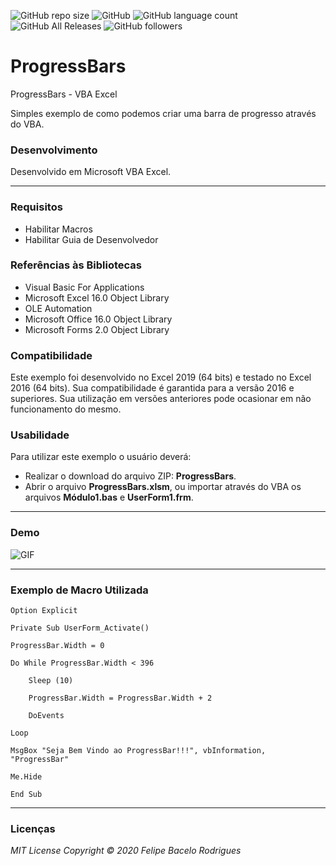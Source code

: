 ![GitHub repo size](https://img.shields.io/github/repo-size/felipebacelo/ProgressBars?style=for-the-badge)
![GitHub](https://img.shields.io/github/license/felipebacelo/ProgressBars?style=for-the-badge)
![GitHub language count](https://img.shields.io/github/languages/count/felipebacelo/ProgressBars?style=for-the-badge)
![GitHub All Releases](https://img.shields.io/github/downloads/felipebacelo/ProgressBars/total?style=for-the-badge)
![GitHub followers](https://img.shields.io/github/followers/felipebacelo?style=for-the-badge)

# ProgressBars
ProgressBars - VBA Excel

Simples exemplo de como podemos criar uma barra de progresso através do VBA.

### Desenvolvimento

Desenvolvido em Microsoft VBA Excel.
***
### Requisitos

* Habilitar Macros
* Habilitar Guia de Desenvolvedor

### Referências às Bibliotecas

* Visual Basic For Applications
* Microsoft Excel 16.0 Object Library
* OLE Automation
* Microsoft Office 16.0 Object Library
* Microsoft Forms 2.0 Object Library

### Compatibilidade

Este exemplo foi desenvolvido no Excel 2019 (64 bits) e testado no Excel 2016 (64 bits). Sua compatibilidade é garantida para a versão 2016 e superiores. Sua utilização em versões anteriores pode ocasionar em não funcionamento do mesmo.

### Usabilidade

Para utilizar este exemplo o usuário deverá:

* Realizar o download do arquivo ZIP: __ProgressBars__.
* Abrir o arquivo __ProgressBars.xlsm__, ou importar através do VBA os arquivos __Módulo1.bas__ e __UserForm1.frm__.
***
### Demo

![GIF](https://github.com/felipebacelo/ProgressBars/blob/master/Demo.gif)

***
### Exemplo de Macro Utilizada

```
Option Explicit

Private Sub UserForm_Activate()

ProgressBar.Width = 0

Do While ProgressBar.Width < 396
    
    Sleep (10)

    ProgressBar.Width = ProgressBar.Width + 2
    
    DoEvents
    
Loop

MsgBox "Seja Bem Vindo ao ProgressBar!!!", vbInformation, "ProgressBar"

Me.Hide

End Sub
```
***
### Licenças

_MIT License_
_Copyright   ©   2020 Felipe Bacelo Rodrigues_

